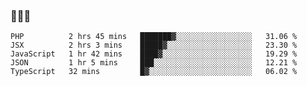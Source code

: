 ### 👋👋👋
<!--START_SECTION:waka-->
```text
PHP          2 hrs 45 mins   ███████▓░░░░░░░░░░░░░░░░░   31.06 % 
JSX          2 hrs 3 mins    █████▓░░░░░░░░░░░░░░░░░░░   23.30 % 
JavaScript   1 hr 42 mins    ████▓░░░░░░░░░░░░░░░░░░░░   19.29 % 
JSON         1 hr 5 mins     ███░░░░░░░░░░░░░░░░░░░░░░   12.21 % 
TypeScript   32 mins         █▓░░░░░░░░░░░░░░░░░░░░░░░   06.02 % 
```
<!--END_SECTION:waka-->

